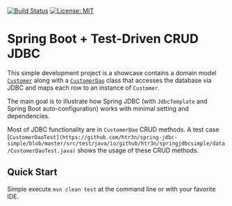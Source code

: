 [![Build Status](https://img.shields.io/travis/htr3n/spring-jdbc-simple/master.svg?style=flat-square)](https://travis-ci.org/htr3n/spring-jdbc-simple)
[![License: MIT](https://img.shields.io/badge/License-MIT-blue.svg)](https://opensource.org/licenses/MIT)

# Spring Boot + Test-Driven CRUD JDBC 

This simple development project is a showcase contains a domain model [`Customer`](https://github.com/htr3n/spring-jdbc-simple/blob/master/src/main/java/io/github/htr3n/springjdbcsimple/data/Customer.java) along with a [`CustomerDao`](https://github.com/htr3n/spring-jdbc-simple/blob/master/src/main/java/io/github/htr3n/springjdbcsimple/data/CustomerDao.java) class that accesses the database via JDBC and maps each row to an instance of `Customer`. 

The main goal is to illustrate how Spring JDBC (with `JdbcTemplate` and Spring Boot auto-configuration) works with minimal setting and dependencies.

Most of JDBC functionality are in `CustomerDao` CRUD methods. A test case [`CustomerDaoTest](https://github.com/htr3n/spring-jdbc-simple/blob/master/src/test/java/io/github/htr3n/springjdbcsimple/data/CustomerDaoTest.java)` shows the usage of these CRUD methods.

## Quick Start

Simple execute `mvn clean test` at the command line or with your favorite IDE. 

